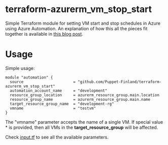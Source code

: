 # terraform-azurerm_vm_stop_start

Simple Terraform module for setting VM start and stop schedules in Azure using
Azure Automation. An explanation of how this all the pieces fit together is
available in [this blog post](https://www.puppeteers.net/blog/modern-cronjob-part-1-azure-automation-with-terraform/).

# Usage

Simple usage:

    module "automation" {
      source                      = "github.com/Puppet-Finland/terraform-azurerm_vm_stop_start"
      automation_account_name     = "development"
      resource_group_location     = azurerm_resource_group.main.location
      resource_group_name         = azurerm_resource_group.main.name
      target_resource_group_name  = "development-rg"
      vmname                      = "testvm"
    }

The "vmname" parameter accepts the name of a single VM. If special value \* is provided, then all
VMs in the **target_resource_group** will be affected.

Check [input.tf](input.tf) to see all the available parameters.
